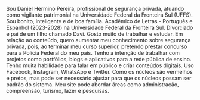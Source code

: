Sou Daniel Hermino Pereira, profissional de segurança privada, atuando como vigilante patrimonial na Universidade Federal da Fronteira Sul (UFFS). Sou bonito, inteligente e de boa família. Acadêmico de Letras - Português e Espanhol (2023-2028) na Universidade Federal da Fronteira Sul. Divorciado e pai de um filho chamado Davi. Gosto muito de trabalhar e estudar. Em relação ao conteúdo, quero aumentar meu conhecimento sobre segurança privada, pois, ao terminar meu curso superior, pretendo prestar concurso para a Polícia Federal do meu país. Tenho a intenção de trabalhar com projetos como portfólios, blogs e aplicativos para a rede pública de ensino. Tenho muita habilidade para falar em público e criar conteúdos digitais. Uso Facebook, Instagram, WhatsApp e Twitter.
Como os núcleos são vermelhos e pretos, mas pode ser necessário ajustar para que os núcleos possam ser padrão do sistema. Meu site pode abordar áreas como administração, compreensão, turismo, lazer e pesquisas. 

